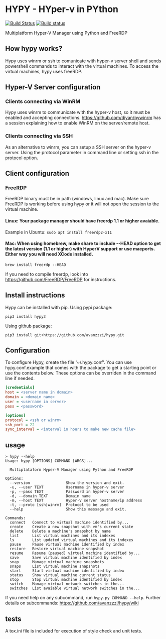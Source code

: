 # HYPY - HYper-v in PYthon

[![Build Status](https://travis-ci.org/avanzzzi/hypy.svg?branch=master)](https://travis-ci.org/avanzzzi/hypy)
[![Build status](https://gitlab.com/gabriel.avanzi/hypy/badges/master/pipeline.svg)](https://gitlab.com/gabriel.avanzi/hypy/pipelines)

Multiplatform Hyper-V Manager using Python and FreeRDP

## How hypy works?
Hypy uses winrm or ssh to comunicate with hyper-v server shell and sends powershell commands to interact with the virtual machines. To access the virtual machines, hypy uses freeRDP.

## Hyper-V Server configuration
### Clients connecting via WinRM
Hypy uses winrm to communicate with the hyper-v host, so it must be enabled and accepting connections.
https://github.com/diyan/pywinrm has a session explaining how to enable WinRM on the server/remote host.

### Clients connecting via SSH
As an alternative to winrm, you can setup a SSH server on the hyper-v server. Using the protocol parameter in command line or setting ssh in the protocol option.

## Client configuration
### FreeRDP
FreeRDP binary must be in path (windows, linux and mac). Make sure FreeRDP is working before using hypy or it will not open the session to the virtual machine.

#### Linux: Your package manager should have freerdp 1.1 or higher avaiable.
Example in Ubuntu: `sudo apt install freerdp2-x11`

#### Mac: When using homebrew, make share to include --HEAD option to get the latest version (1.1 or higher) with HyperV support or use macports. Either way you will need XCode installed.
`brew install freerdp --HEAD`

If you need to compile freerdp, look into https://github.com/FreeRDP/FreeRDP for instructions.

## Install instructions
Hypy can be installed with pip.
Using pypi package:
```
pip3 install hypy3
```
Using github package:
```
pip3 install git+https://github.com/avanzzzi/hypy.git
```

## Configuration
To configure Hypy, create the file '~/.hypy.conf'. You can use hypy.conf.example that comes with the package to get a starting point or use the contents below.
These options can be overriden in the command line if needed.
```ini
[credentials]
host = <server name in domain>
domain = <domain name>
user = <username in server>
pass = <password>

[options]
protocol = <ssh or winrm>
ssh_port = 22
sync_interval = <interval in hours to make new cache file>
```
## usage
```
> hypy --help
Usage: hypy [OPTIONS] COMMAND [ARGS]...

  Multiplataform Hyper-V Manager using Python and FreeRDP

Options:
  --version                Show the version and exit.
  -u, --user TEXT          Username in hyper-v server
  -p, --pass TEXT          Password in hyper-v server
  -d, --domain TEXT        Domain name
  -m, --host TEXT          Hyper-V server hostname/ip address
  -t, --proto [ssh|winrm]  Protocol to be used
  --help                   Show this message and exit.

Commands:
  connect   Connect to virtual machine identified by...
  create    Create a new snapshot with vm's current state
  delete    Delete a machine's snapshot by name
  list      List virtual machines and its indexes
  ls        List updated virtual machines and its indexes
  pause     Pause virtual machine identified by index
  restore   Restore virtual machine snapshot
  resume    Resume (paused) virtual machine identified by...
  save      Save virtual machine identified by index
  snap      Manage virtual machine snapshots
  snaps     List virtual machine snapshots
  start     Start virtual machine identified by index
  status    Show virtual machine current status
  stop      Stop virtual machine identified by index
  switch    Manage virtual network switches in the...
  switches  List avaiable virtual network switches in the...
```

If you need help on any subcommand, run `hypy.py COMMAND --help`.
Further details on subcommands: https://github.com/avanzzzi/hypy/wiki

## tests
A tox.ini file is included for execution of style check and unit tests.
